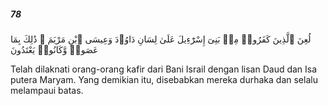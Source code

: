 ##### 78

<span class="ayah">لُعِنَ ٱلَّذِينَ كَفَرُوا۟ مِنۢ بَنِىٓ إِسْرَٰٓءِيلَ عَلَىٰ لِسَانِ دَاوُۥدَ وَعِيسَى ٱبْنِ مَرْيَمَ ۚ ذَٰلِكَ بِمَا عَصَوا۟ وَّكَانُوا۟ يَعْتَدُونَ</span>

<span class="ayah_translation">Telah dilaknati orang-orang kafir dari Bani Israil dengan lisan Daud dan Isa putera Maryam. Yang demikian itu, disebabkan mereka durhaka dan selalu melampaui batas.</span>
